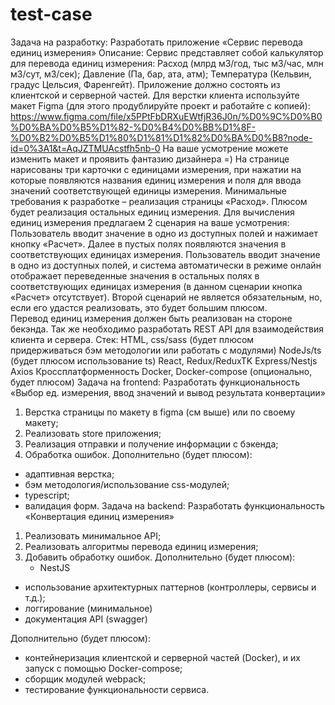 # test-case
Задача на разработку: Разработать приложение «Сервис перевода единиц измерения»
Описание: 
Сервис представляет собой калькулятор для перевода единиц измерения:
Расход (млрд м3/год, тыс м3/час, млн м3/сут, м3/сек);
Давление (Па, бар, ата, атм);
Температура (Кельвин, градус Цельсия, Фаренгейт).
Приложение должно состоять из клиентской и серверной частей.
Для верстки клиента используйте макет Figma (для этого продублируйте проект и работайте с копией):
https://www.figma.com/file/x5PPtFbDRXuEWtfjR36J0n/%D0%9C%D0%B0%D0%BA%D0%B5%D1%82-%D0%B4%D0%BB%D1%8F-%D0%B2%D0%B5%D1%80%D1%81%D1%82%D0%BA%D0%B8?node-id=0%3A1&t=AqJZTMUAcstfh5nb-0
На ваше усмотрение можете изменить макет и проявить фантазию дизайнера =)
На странице нарисованы три карточки с единицами измерения, при нажатии на которые появляются названия единиц измерения и поля для ввода значений соответствующей единицы измерения. 
Минимальные требования к разработке – реализация страницы «Расход». Плюсом будет реализация остальных единиц измерения.
Для вычисления единиц измерения предлагаем 2 сценария на ваше усмотрения:
Пользователь вводит значение в одно из доступных полей и нажимает кнопку «Расчет». Далее в пустых полях появляются значения в соответствующих единицах измерения.
Пользователь вводит значение в одно из доступных полей, и система автоматически в режиме онлайн отображает переведенные значения в остальных полях в соответствующих единицах измерения (в данном сценарии кнопка «Расчет» отсутствует). 
Второй сценарий не является обязательным, но, если его удастся реализовать, это будет большим плюсом.  
Перевод единиц измерения должен быть реализован на стороне бекэнда.
Так же необходимо разработать REST API для взаимодействия клиента и сервера.
Стек: 
HTML, css/sass (будет плюсом придерживаться бэм методологии или работать с модулями)
NodeJs/ts (будет плюсом использование ts) 
React, Redux/ReduxTK
Express/Nestjs
Axios
Кроссплатформенность
Docker, Docker-compose (опционально, будет плюсом)
Задача на frontend: Разработать функциональность «Выбор ед. измерения, ввод значений и вывод результата конвертации»
1. Верстка страницы по макету в figma (см выше) или по своему макету;
2. Реализовать store приложения;
3. Реализация отправки и получение информации с бэкенда; 
4. Обработка ошибок.
Дополнительно (будет плюсом):
- адаптивная верстка; 
- бэм методология/использование css-модулей;
- typescript;
- валидация форм.
Задача на backend: Разработать функциональность «Конвертация единиц измерения»
1. Реализовать минимальное API;
2. Реализовать алгоритмы перевода единиц измерения;
3. Добавить обработку ошибок.
Дополнительно (будет плюсом):
	  - NestJS
- использование архитектурных паттернов (контроллеры, сервисы и т.д.);
- логгирование (минимальное)
- документация API (swagger)


Дополнительно (будет плюсом):
- контейнеризация клиентской и серверной частей (Docker), и их запуск с помощью Docker-compose;
- сборщик модулей webpack;
- тестирование функциональности сервиса.
